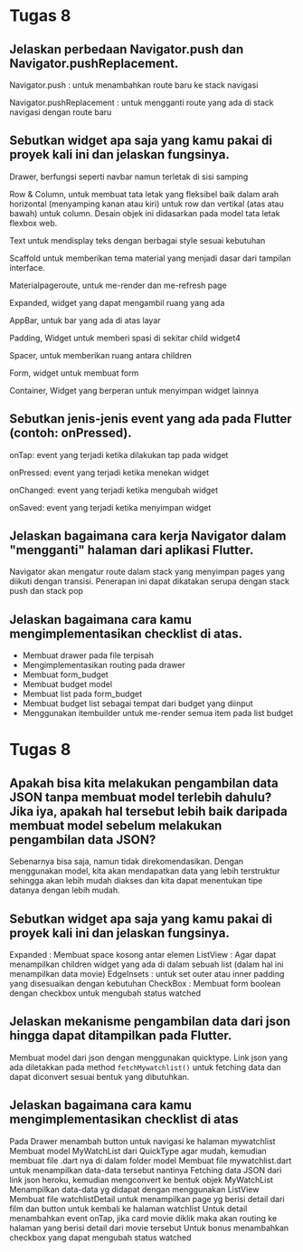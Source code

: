 # Tugas 8

 ## Jelaskan perbedaan Navigator.push dan Navigator.pushReplacement.
 Navigator.push : untuk menambahkan route baru ke stack navigasi
 
 Navigator.pushReplacement :  untuk mengganti route yang ada di stack navigasi dengan route baru
 
 ## Sebutkan widget apa saja yang kamu pakai di proyek kali ini dan jelaskan fungsinya.
 Drawer, berfungsi seperti navbar namun terletak di sisi samping
 
 Row & Column, untuk  membuat tata letak yang fleksibel baik dalam arah horizontal (menyamping kanan atau kiri) untuk row dan vertikal (atas atau bawah) untuk column.  Desain objek ini didasarkan pada model tata letak flexbox web.
 
Text untuk mendisplay teks dengan berbagai style sesuai kebutuhan

Scaffold untuk memberikan tema material yang menjadi dasar dari tampilan interface. 

Materialpageroute, untuk me-render dan me-refresh page

Expanded, widget yang dapat mengambil ruang yang ada

AppBar, untuk bar yang ada di atas layar

Padding, Widget untuk memberi spasi di sekitar child widget4

Spacer, untuk memberikan ruang antara children

Form, widget untuk membuat form

Container, Widget yang berperan untuk menyimpan widget lainnya
 
 ## Sebutkan jenis-jenis event yang ada pada Flutter (contoh: onPressed).
 onTap: event yang terjadi ketika dilakukan tap pada widget
 
 onPressed: event yang terjadi ketika menekan widget
 
 onChanged: event yang terjadi ketika mengubah widget
 
 onSaved: event yang terjadi ketika menyimpan widget
 
 ## Jelaskan bagaimana cara kerja Navigator dalam "mengganti" halaman dari aplikasi Flutter.

 Navigator akan mengatur route dalam stack yang menyimpan pages yang diikuti dengan transisi. Penerapan ini dapat dikatakan serupa dengan stack push dan stack pop
 
 ## Jelaskan bagaimana cara kamu mengimplementasikan checklist di atas.

- Membuat drawer pada file terpisah
- Mengimplementasikan routing pada drawer
- Membuat form_budget
- Membuat budget model
- Membuat list pada form_budget 
- Membuat budget list sebagai tempat dari budget yang diinput
- Menggunakan itembuilder untuk me-render semua item pada list budget


# Tugas 8

## Apakah bisa kita melakukan pengambilan data JSON tanpa membuat model terlebih dahulu? Jika iya, apakah hal tersebut lebih baik daripada membuat model sebelum melakukan pengambilan data JSON?

Sebenarnya bisa saja, namun tidak direkomendasikan. Dengan menggunakan model, kita akan mendapatkan data yang lebih terstruktur sehingga akan lebih mudah diakses dan kita dapat menentukan tipe datanya dengan lebih mudah.

## Sebutkan widget apa saja yang kamu pakai di proyek kali ini dan jelaskan fungsinya.

Expanded : Membuat space kosong antar elemen
ListView : Agar dapat menampilkan children widget yang ada di dalam sebuah list (dalam hal ini menampilkan data movie)
EdgeInsets : untuk set outer atau inner padding yang disesuaikan dengan kebutuhan
CheckBox : Membuat form boolean dengan checkbox untuk mengubah status watched

## Jelaskan mekanisme pengambilan data dari json hingga dapat ditampilkan pada Flutter.
Membuat model dari json dengan menggunakan quicktype. Link json yang ada diletakkan pada method ```fetchMywatchlist()```  untuk fetching data dan dapat diconvert sesuai bentuk yang dibutuhkan.

## Jelaskan bagaimana cara kamu mengimplementasikan checklist di atas

Pada Drawer menambah button untuk navigasi ke halaman mywatchlist
Membuat model MyWatchList dari QuickType agar mudah, kemudian membuat file .dart nya di dalam folder model
Membuat file mywatchlist.dart untuk menampilkan data-data tersebut nantinya
Fetching data JSON dari link json heroku, kemudian mengconvert ke bentuk objek MyWatchList
Menampilkan data-data yg didapat dengan menggunakan ListView
Membuat file watchlistDetail untuk menampilkan page yg berisi detail dari film dan button untuk kembali ke halaman watchlist
Untuk detail menambahkan event onTap, jika card movie diklik maka akan routing ke halaman yang berisi detail dari movie tersebut
Untuk bonus menambahkan checkbox yang dapat mengubah status watched
